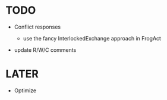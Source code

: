 



# TODO

- Conflict responses
    - use the fancy InterlockedExchange approach in FrogAct

- update R/W/C comments


# LATER

- Optimize

